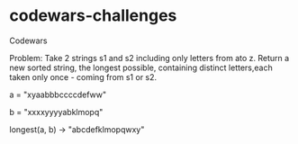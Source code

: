 # codewars-challenges
Codewars

Problem: 
Take 2 strings s1 and s2 including only letters from ato z. Return a new sorted string, the longest possible, containing distinct letters,each taken only once - coming from s1 or s2.

a = "xyaabbbccccdefww"

b = "xxxxyyyyabklmopq"

longest(a, b) -> "abcdefklmopqwxy"
